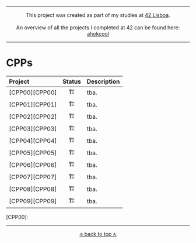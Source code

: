 <!-- ahokcool HEADER START-->
---
<div align="center">
This project was created as part of my studies at  <a href="https://www.42lisboa.com" target="_blank">42 Lisboa</a>.<br><br>
<a id="top"></a>
An overview of all the projects I completed at 42 can be found here: <a href="https://github.com/ahokcool/ahokcool/blob/main/README.md" target="_blank">ahokcool</a>
</div>

---
<!-- ahokcool HEADER END-->

# CPPs

|Project|Status|Description|
|:---|:---:|---|
|[CPP00][CPP00]|:building_construction:|tba.|
|[CPP01][CPP01]|:building_construction:|tba.|
|[CPP02][CPP02]|:building_construction:|tba.|
|[CPP03][CPP03]|:building_construction:|tba.|
|[CPP04][CPP04]|:building_construction:|tba.|
|[CPP05][CPP05]|:building_construction:|tba.|
|[CPP06][CPP06]|:building_construction:|tba.|
|[CPP07][CPP07]|:building_construction:|tba.|
|[CPP08][CPP08]|:building_construction:|tba.|
|[CPP09][CPP09]|:building_construction:|tba.|


<!-- Links -->
[CPP00]:				

<!-- ahokcool FOOTER-->
---
<p align="center">
  <a href="#top">🔝 back to top 🔝</a>
</p>
